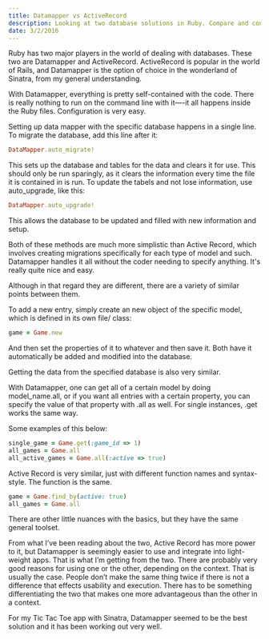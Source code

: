 ```yaml
---
title: Datamapper vs ActiveRecord
description: Looking at two database solutions in Ruby. Compare and contrast.
date: 3/2/2016
---
```


Ruby has two major players in the world of dealing with databases. These two are Datamapper and ActiveRecord. ActiveRecord is popular in the world of Rails, and Datamapper is the option of choice in the wonderland of Sinatra, from my general understanding.

With Datamapper, everything is pretty self-contained with the code. There is really nothing to run on the command line with it—-it all happens inside the Ruby files. Configuration is very easy.

Setting up data mapper with the specific database happens in a single line. To migrate the database, add this line after it:

```ruby
DataMapper.auto_migrate!
```

This sets up the database and tables for the data and clears it for use. This should only be run sparingly, as it clears the information every time the file it is contained in is run. To update the tabels and not lose information, use auto_upgrade, like this:

```ruby
DataMapper.auto_upgrade!
```

This allows the database to be updated and filled with new information and setup.

Both of these methods are much more simplistic than Active Record, which involves creating migrations specifically for each type of model and such. Datamapper handles it all without the coder needing to specify anything. It's really quite nice and easy.

Although in that regard they are different, there are a variety of similar points between them.

To add a new entry, simply create an new object of the specific model, which is defined in its own file/ class:

```ruby
game = Game.new
```

And then set the properties of it to whatever and then save it. Both have it automatically be added and modified into the database.

Getting the data from the specified database is also very similar.

With Datamapper, one can get all of a certain model by doing model_name.all, or if you want all entries with a certain property, you can specify the value of that property with .all as well. For single instances, .get works the same way.

Some examples of this below:

```ruby
single_game = Game.get(:game_id => 1)
all_games = Game.all
all_active_games = Game.all(:active => true)
```

Active Record is very similar, just with different function names and syntax-style. The function is the same.

```ruby
game = Game.find_by(active: true)
all_games = Game.all
```

There are other little nuances with the basics, but they have the same general toolset.

From what I’ve been reading about the two, Active Record has more power to it, but Datamapper is seemingly easier to use and integrate into light-weight apps. That is what I’m getting from the two. There  are probably very good reasons for using one or the other, depending on the context. That is usually the case. People don’t make the same thing twice if there is not a difference that effects usability and execution. There has to be something differentiating the two that makes one more advantageous than the other in a context.

For my Tic Tac Toe app with Sinatra, Datamapper seemed to be the best solution and it has been working out very well.
